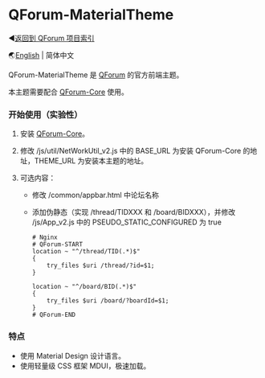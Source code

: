 # QForum-MaterialTheme

◀[返回到 QForum 项目索引](https://github.com/JackuXL/QForum)

🌏[English](https://github.com/JackuXL/QForum-MaterialTheme/) | 简体中文

QForum-MaterialTheme 是 [QForum](https://github.com/JackuXL/QForum) 的官方前端主题。

本主题需要配合 [QForum-Core](https://github.com/JackuXL/QForum-Core) 使用。

### 开始使用（实验性）

1. 安装  [QForum-Core](https://github.com/JackuXL/QForum-Core)。

2. 修改 /js/util/NetWorkUtil_v2.js 中的 BASE_URL 为安装 QForum-Core 的地址，THEME_URL 为安装本主题的地址。

3. 可选内容：

   - 修改 /common/appbar.html 中论坛名称

   - 添加伪静态（实现 /thread/TIDXXX 和 /board/BIDXXX），并修改 /js/App_v2.js 中的 PSEUDO_STATIC_CONFIGURED 为 true

     ```nginx
     # Nginx
     # QForum-START
     location ~ "^/thread/TID(.*)$" 
     {
         try_files $uri /thread/?id=$1;
     }
     
     location ~ "^/board/BID(.*)$" 
     {
         try_files $uri /board/?boardId=$1;
     }
     # QForum-END
     ```

### 特点

- 使用 Material Design 设计语言。
- 使用轻量级 CSS 框架 MDUI，极速加载。
